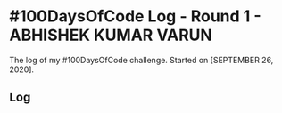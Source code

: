 # #100DaysOfCode Log - Round 1 - ABHISHEK KUMAR VARUN

The log of my #100DaysOfCode challenge. Started on [SEPTEMBER 26, 2020].

## Log

